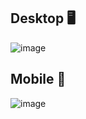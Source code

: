 ## Desktop 🖥️

![image](https://github.com/DanielpRibeiro/Menu-responsivo-moderno/assets/78006439/504665d7-0b5f-4590-b099-aec93e282170)

## Mobile 📱

![image](https://github.com/DanielpRibeiro/Menu-responsivo-moderno/assets/78006439/168640f4-2e53-47cc-86a5-c7b27a85c1e3)

